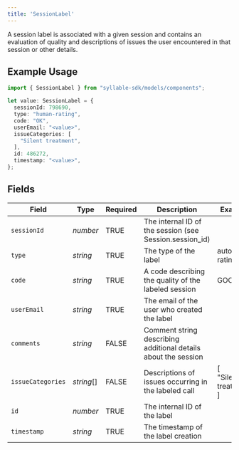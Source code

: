 ```yaml
---
title: 'SessionLabel'
---
```


A session label is associated with a given session and contains an evaluation of quality and
descriptions of issues the user encountered in that session or other details.

## Example Usage

```typescript
import { SessionLabel } from "syllable-sdk/models/components";

let value: SessionLabel = {
  sessionId: 798690,
  type: "human-rating",
  code: "OK",
  userEmail: "<value>",
  issueCategories: [
    "Silent treatment",
  ],
  id: 486272,
  timestamp: "<value>",
};
```

## Fields

| Field                                                          | Type                                                           | Required                                                       | Description                                                    | Example                                                        |
| -------------------------------------------------------------- | -------------------------------------------------------------- | -------------------------------------------------------------- | -------------------------------------------------------------- | -------------------------------------------------------------- |
| `sessionId`                                                    | *number*                                                       | TRUE                                             | The internal ID of the session (see Session.session_id)        |                                                                |
| `type`                                                         | *string*                                                       | TRUE                                             | The type of the label                                          | auto-rating                                                    |
| `code`                                                         | *string*                                                       | TRUE                                             | A code describing the quality of the labeled session           | GOOD                                                           |
| `userEmail`                                                    | *string*                                                       | TRUE                                             | The email of the user who created the label                    |                                                                |
| `comments`                                                     | *string*                                                       | FALSE                                             | Comment string describing additional details about the session |                                                                |
| `issueCategories`                                              | *string*[]                                                     | FALSE                                             | Descriptions of issues occurring in the labeled call           | [<br/>"Silent treatment"<br/>]                                 |
| `id`                                                           | *number*                                                       | TRUE                                             | The internal ID of the label                                   |                                                                |
| `timestamp`                                                    | *string*                                                       | TRUE                                             | The timestamp of the label creation                            |                                                                |